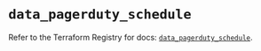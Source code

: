# `data_pagerduty_schedule`

Refer to the Terraform Registry for docs: [`data_pagerduty_schedule`](https://registry.terraform.io/providers/pagerduty/pagerduty/3.8.0/docs/data-sources/schedule).
